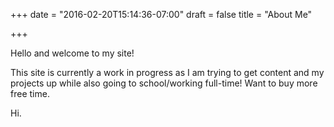 +++
date = "2016-02-20T15:14:36-07:00"
draft = false
title = "About Me"

+++

Hello and welcome to my site!

This site is currently a work in progress as I am trying to get content and my projects up while also going to school/working full-time! Want to buy more free time. 

Hi.